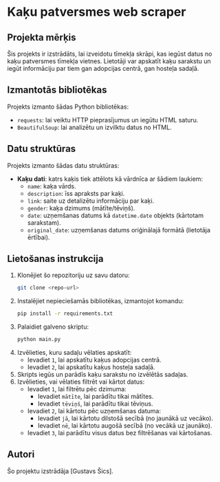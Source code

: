 # Kaķu patversmes web scraper

## Projekta mērķis
Šis projekts ir izstrādāts, lai izveidotu tīmekļa skrāpi, kas iegūst datus no kaķu patversmes tīmekļa vietnes. Lietotāji var apskatīt kaķu sarakstu un iegūt informāciju par tiem gan adopcijas centrā, gan hosteļa sadaļā.

## Izmantotās bibliotēkas
Projekts izmanto šādas Python bibliotēkas:
- `requests`: lai veiktu HTTP pieprasījumus un iegūtu HTML saturu.
- `BeautifulSoup`: lai analizētu un izvilktu datus no HTML.

## Datu struktūras
Projekts izmanto šādas datu struktūras:
- **Kaķu dati**: katrs kaķis tiek attēlots kā vārdnīca ar šādiem laukiem:
  - `name`: kaķa vārds.
  - `description`: īss apraksts par kaķi.
  - `link`: saite uz detalizētu informāciju par kaķi.
  - `gender`: kaķa dzimums (mātīte/tēviņš).
  - `date`: uzņemšanas datums kā `datetime.date` objekts (kārtotam sarakstam).
  - `original_date`: uzņemšanas datums oriģinālajā formātā (lietotāja ērtībai).

## Lietošanas instrukcija
1. Klonējiet šo repozitoriju uz savu datoru:
   ```bash
   git clone <repo-url>
   ```
2. Instalējiet nepieciešamās bibliotēkas, izmantojot komandu:
   ```bash
   pip install -r requirements.txt
   ```
3. Palaidiet galveno skriptu:
   ```bash
   python main.py
   ```
4. Izvēlieties, kuru sadaļu vēlaties apskatīt:
   - Ievadiet `1`, lai apskatītu kaķus adopcijas centrā.
   - Ievadiet `2`, lai apskatītu kaķus hosteļa sadaļā.
5. Skripts iegūs un parādīs kaķu sarakstu no izvēlētās sadaļas.
6. Izvēlieties, vai vēlaties filtrēt vai kārtot datus:
   - Ievadiet `1`, lai filtrētu pēc dzimuma:
     - Ievadiet `mātīte`, lai parādītu tikai mātītes.
     - Ievadiet `tēviņš`, lai parādītu tikai tēviņus.
   - Ievadiet `2`, lai kārtotu pēc uzņemšanas datuma:
     - Ievadiet `jā`, lai kārtotu dilstošā secībā (no jaunākā uz vecāko).
     - Ievadiet `nē`, lai kārtotu augošā secībā (no vecākā uz jaunāko).
   - Ievadiet `3`, lai parādītu visus datus bez filtrēšanas vai kārtošanas.

## Autori
Šo projektu izstrādāja [Gustavs Šics].